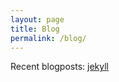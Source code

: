 ```yaml
---
layout: page
title: Blog
permalink: /blog/
---
```


Recent blogposts:
[jekyll][jekyll-organization]

[jekyll-organization]: https://github.com/jekyll